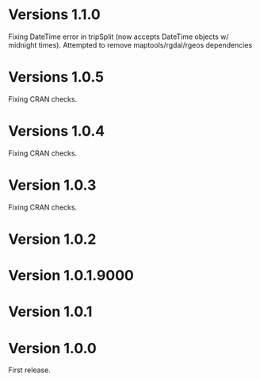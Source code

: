 # Versions 1.1.0
Fixing DateTime error in tripSplit (now accepts DateTime objects w/ midnight times).
Attempted to remove maptools/rgdal/rgeos dependencies

# Versions 1.0.5
Fixing CRAN checks.

# Versions 1.0.4
Fixing CRAN checks.

# Version 1.0.3
Fixing CRAN checks.
# Version 1.0.2

# Version 1.0.1.9000

# Version 1.0.1

# Version 1.0.0

First release.